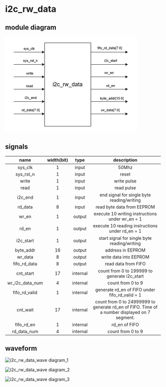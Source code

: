 # i2c_rw_data

## module diagram

![i2c_rw_data_module](https://github.com/KaihaoYuHW/Interfaces/blob/main/eeprom_byte_rd_wr/doc/i2c_rw_data_module.png)

## signals

|      name       | width(bit) |   type   |                         description                          |
| :-------------: | :--------: | :------: | :----------------------------------------------------------: |
|     sys_clk     |     1      |  input   |                            50Mhz                             |
|    sys_rst_n    |     1      |  input   |                            reset                             |
|      write      |     1      |  input   |                         write pulse                          |
|      read       |     1      |  input   |                          read pulse                          |
|     i2c_end     |     1      |  input   |          end signal for single byte reading/writing          |
|     rd_data     |     8      |  input   |                  read byte data from EEPROM                  |
|      wr_en      |     1      |  output  |       execute 10 writing instructions under wr_en = 1        |
|      rd_en      |     1      |  output  |       execute 10 reading instructions under rd_en = 1        |
|    i2c_start    |     1      |  output  |         start signal for single byte reading/writing         |
|    byte_addr    |     16     |  output  |                      address in EEPROM                       |
|     wr_data     |     8      |  output  |                    write data into EEPROM                    |
|  fifo_rd_data   |     8      |  output  |                     read data from FIFO                      |
|    cnt_start    |     17     | internal |         count from 0 to 199999 to generate i2c_start         |
| wr_i2c_data_num |     4      | internal |                      count from 0 to 9                       |
|  fifo_rd_valid  |     1      | internal |        generate rd_en of FIFO under fifo_rd_valid = 1        |
|    cnt_wait     |     17     | internal | count from 0 to 24999999 to generate rd_en of FIFO. Time of a number displayed on 7 segment. |
|   fifo_rd_en    |     1      | internal |                        rd_en of FIFO                         |
|   rd_data_num   |     4      | internal |                      count from 0 to 9                       |

## waveform

![i2c_rw_data_wave diagram_1](https://github.com/KaihaoYuHW/Interfaces/blob/main/eeprom_byte_rd_wr/doc/i2c_rw_data_wave%20diagram_1.bmp)

![i2c_rw_data_wave diagram_2](https://github.com/KaihaoYuHW/Interfaces/blob/main/eeprom_byte_rd_wr/doc/i2c_rw_data_wave%20diagram_2.bmp)

![i2c_rw_data_wave diagram_3](https://github.com/KaihaoYuHW/Interfaces/blob/main/eeprom_byte_rd_wr/doc/i2c_rw_data_wave%20diagram_3.bmp)
